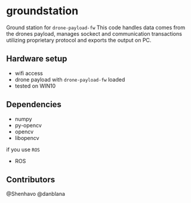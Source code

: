 # groundstation


Ground station for `drone-payload-fw`
This code handles data comes from the drones payload, manages sockect and communication transactions utilizing proprietary protocol and exports the output on PC.


## Hardware setup

* wifi access
* drone payload with `drone-payload-fw` loaded
* tested on WIN10



## Dependencies
* numpy
* py-opencv
* opencv
* libopencv

if you use `ROS`
* ROS


## Contributors
@Shenhavo
@danblana